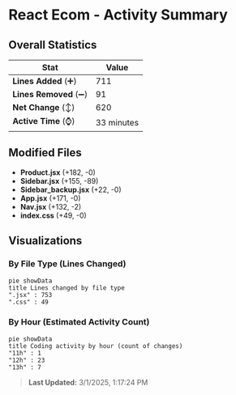 # React Ecom - Activity Summary 

## Overall Statistics

| Stat                   | Value                                                             |
| ---------------------- | ----------------------------------------------------------------- |
| **Lines Added** (➕)   | 711                                          |
| **Lines Removed** (➖) | 91                                        |
| **Net Change** (↕)    | 620                |
| **Active Time** (⌚)   | 33 minutes |


## Modified Files
- **Product.jsx** (+182, -0)
- **Sidebar.jsx** (+155, -89)
- **Sidebar_backup.jsx** (+22, -0)
- **App.jsx** (+171, -0)
- **Nav.jsx** (+132, -2)
- **index.css** (+49, -0)

## Visualizations

### By File Type (Lines Changed)

```mermaid
pie showData
title Lines changed by file type
".jsx" : 753
".css" : 49
```

### By Hour (Estimated Activity Count)

```mermaid
pie showData
title Coding activity by hour (count of changes)
"11h" : 1
"12h" : 23
"13h" : 7
```


> **Last Updated:** 3/1/2025, 1:17:24 PM